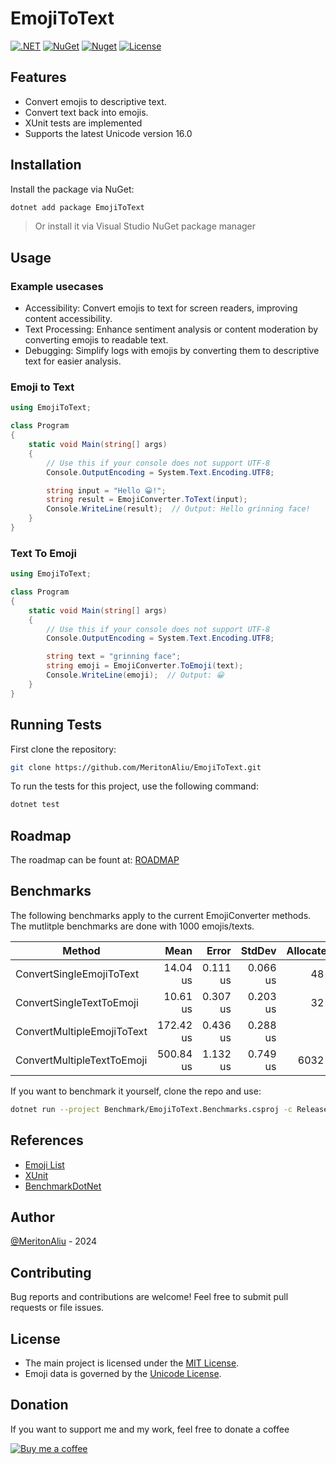 # EmojiToText

[![.NET](https://github.com/MeritonAliu/EmojiToText/actions/workflows/dotnet.yml/badge.svg)](https://github.com/MeritonAliu/EmojiToText/actions/workflows/dotnet.yml)
[![NuGet](https://img.shields.io/nuget/v/EmojiToText.svg)](https://www.nuget.org/packages/EmojiToText/)
[![Nuget](https://img.shields.io/nuget/dt/EmojiToText)](https://www.nuget.org/packages/EmojiToText/)
[![License](https://img.shields.io/github/license/MeritonAliu/EmojiToText)](LICENSE)

## Features

- Convert emojis to descriptive text.
- Convert text back into emojis.
- XUnit tests are implemented
- Supports the latest Unicode version 16.0

## Installation

Install the package via NuGet:

```bash
dotnet add package EmojiToText
```

> Or install it via Visual Studio NuGet package manager

## Usage

### Example usecases

- Accessibility: Convert emojis to text for screen readers, improving content accessibility.
- Text Processing: Enhance sentiment analysis or content moderation by converting emojis to readable text.
- Debugging: Simplify logs with emojis by converting them to descriptive text for easier analysis.

### Emoji to Text

```cs
using EmojiToText;

class Program
{
    static void Main(string[] args)
    {
        // Use this if your console does not support UTF-8
        Console.OutputEncoding = System.Text.Encoding.UTF8;

        string input = "Hello 😀!";
        string result = EmojiConverter.ToText(input);
        Console.WriteLine(result);  // Output: Hello grinning face!
    }
}
```

### Text To Emoji

```cs
using EmojiToText;

class Program
{
    static void Main(string[] args)
    {
        // Use this if your console does not support UTF-8
        Console.OutputEncoding = System.Text.Encoding.UTF8;

        string text = "grinning face";
        string emoji = EmojiConverter.ToEmoji(text);
        Console.WriteLine(emoji);  // Output: 😀
    }
}
```

## Running Tests

First clone the repository:

```bash
git clone https://github.com/MeritonAliu/EmojiToText.git
```

To run the tests for this project, use the following command:

```bash
dotnet test
```

## Roadmap

The roadmap can be fount at: [ROADMAP](ROADMAP.md)

## Benchmarks

The following benchmarks apply to the current EmojiConverter methods.
The mutlitple benchmarks are done with 1000 emojis/texts.

| Method                     | Mean      | Error    | StdDev   | Allocated |
|--------------------------- |----------:|---------:|---------:|----------:|
| ConvertSingleEmojiToText   |  14.04 us | 0.111 us | 0.066 us |      48 B |
| ConvertSingleTextToEmoji   |  10.61 us | 0.307 us | 0.203 us |      32 B |
| ConvertMultipleEmojiToText | 172.42 us | 0.436 us | 0.288 us |         - |
| ConvertMultipleTextToEmoji | 500.84 us | 1.132 us | 0.749 us |    6032 B |

If you want to benchmark it yourself, clone the repo and use:

```bash
dotnet run --project Benchmark/EmojiToText.Benchmarks.csproj -c Release
```

## References

- [Emoji List](https://github.com/muan/unicode-emoji-json)
- [XUnit](https://xunit.net)
- [BenchmarkDotNet](https://github.com/dotnet/BenchmarkDotNet)

## Author

[@MeritonAliu](https://github.com/MeritonAliu) - 2024

## Contributing

Bug reports and contributions are welcome! Feel free to submit pull requests or file issues.

## License

- The main project is licensed under the [MIT License](LICENSE).
- Emoji data is governed by the [Unicode License](LICENSE_UNICODE).

## Donation

If you want to support me and my work, feel free to donate a coffee

[![Buy me a coffee](https://img.buymeacoffee.com/button-api/?text=Buy%20me%20a%20coffee&emoji=&slug=meritonaluiu&button_colour=FFDD00&font_colour=000000&font_family=Cookie&outline_colour=000000&coffee_colour=ffffff)](https://www.buymeacoffee.com/meritonaluiu)
